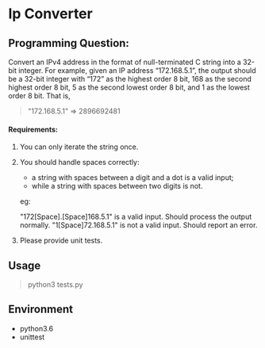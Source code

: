 # Ip Converter

## Programming Question:

Convert an IPv4 address in the format of null-terminated C string into a 32-bit integer. For example, given an IP address “172.168.5.1”, the output should be a 32-bit integer with “172” as the highest order 8 bit, 168 as the second highest order 8 bit, 5 as the second lowest order 8 bit, and 1 as the lowest order 8 bit. That is,

> "172.168.5.1" => 2896692481

#### Requirements:

1. You can only iterate the string once.
2. You should handle spaces correctly:
	- a string with spaces between a digit and a dot is a valid input; 
	- while a string with spaces between two digits is not.

	eg:
	
	"172[Space].[Space]168.5.1" is a valid input. Should process the output normally.
	"1[Space]72.168.5.1" is not a valid input. Should report an error. 
3. Please provide unit tests.

## Usage

> python3 tests.py 

## Environment

- python3.6
- unittest

